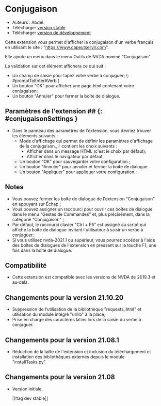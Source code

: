 # Conjugaison #

* Auteurs : Abdel.
* Télécharger [version stable][1]
* Télécharger [version de développement][2]

Cette extension vous permet d'afficher la conjugaison d'un verbe français en utilisant le site : "https://www.capeutservir.com".

Elle ajoute un menu dans le menu Outils de NVDA nommé "Conjugaison".

La validation sur cet élément affichera ce qui suit :


* Un champ de saisie pour tapez votre verbe à conjuguer;
{: #promptToEnterAVerb }
* Un bouton "OK" pour afficher une page html contenant votre conjugaison;
* Un bouton "Annuler" pour fermer la boîte de dialogue.


## Paramètres de l'extension ## {: #conjugaisonSettings }

* Dans le panneau des paramètres de l'extension, vous devriez trouver les éléments suivants :
    * Mode d'affichage qui permet de définir les paramètres d'affichage de la conjugaison,, il contient les choix suivants :
        * Afficher dans un message HTML (c'est le choix par défaut);
        * Afficher dans le navigateur par défaut.
    * Un bouton "OK" pour sauvegarder votre configuration ;
    * Un bouton "Annuler" pour annuler et fermer la boîte de dialogue.
    * Un bouton "Appliquer" pour appliquer votre configuration ;


## Notes ##

* Vous pouvez fermer les boîte de dialogue de l'extension "Conjugaison" en appuyant sur Échap ;
* Vous pouvez assigner un raccourci pour ouvrir ces boîtes de dialogue dans le menu "Gestes de Commandes" et, plus précisément, dans la catégorie "Conjugaison" ;
* Par défaut, le raccourci clavier "Ctrl + F5" est assigné au script qui affiche la boîte de dialogue invitant l'utilisateur à saisir un verbe à conjuguer;
* Si vous utilisez nvda-2021.1 ou supérieur, vous pourrez accéder à l'aide des boîtes de dialogues de l'extension en pressant sur la touche F1, une fois dans la boîte de dialogue.


## Compatibilité ##

* Cette extension est compatible avec les versions de NVDA de 2019.3 et au-delà.

## Changements pour la version 21.10.20 ##

* Suppression de l'utilisation de la bibliothèque "requests_html" et utilisation du module intégré "urllib" à la place;
* Prise en charge des caractères latins lors de la saisie du verbe à conjuguer.

## Changements pour la version 21.08.1 ##

* Réduction de la taille de l'extension et inclusion du téléchargement et installation des bibliothèques externes depuis le module "installTasks.py".


## Changements pour la version 21.08 ##

* Version initiale.
  
  
  [[!tag dev stable]]

[1]: http://cyber25.free.fr/nvda-addons/conjugaison-23.10.20.nvda-addon

[2]: http://cyber25.free.fr/nvda-addons/conjugaison-23.10.20-dev.nvda-addon
